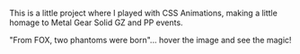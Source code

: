This is a little project where I played with CSS Animations, making a little homage to Metal Gear Solid GZ and PP events. 

"From FOX, two phantoms were born"... hover the image and see the magic!

